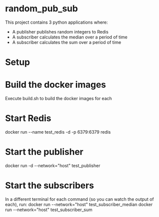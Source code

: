 # random_pub_sub
This project contains 3 python applications where:
* A publisher publishes random integers to Redis
* A subscriber calculates the median over a period of time
* A subscriber calculates the sum over a period of time

# Setup
# Build the docker images
Execute build.sh to build the docker images for each

# Start Redis
docker run --name test_redis -d -p 6379:6379 redis

# Start the publisher
docker run -d --network="host" test_publisher

# Start the subscribers
In a different terminal for each command (so you can watch the output of each), run:
docker run --network="host" test_subscriber_median
docker run --network="host" test_subscriber_sum